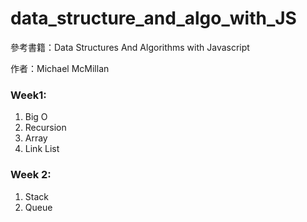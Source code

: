 data_structure_and_algo_with_JS
===============================

參考書籍：Data Structures And Algorithms with Javascript
           
作者：Michael McMillan

### Week1:

1. Big O
2. Recursion
3. Array
4. Link List


### Week 2:

1. Stack
2. Queue
